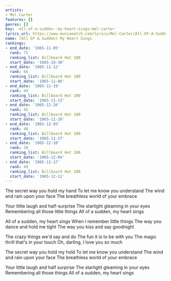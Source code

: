```yaml
---
artists:
- Mel Carter
features: []
genres: []
key: -all-of-a-sudden--my-heart-sings-mel-carter
lyrics_url: https://www.musixmatch.com/lyrics/Mel-Carter/All-Of-A-Sudden-My-Heart-Sings
name: (All Of A Sudden) My Heart Sings
rankings:
- end_date: '1965-11-05'
  rank: 75
  ranking_list: Billboard Hot 100
  start_date: '1965-10-30'
- end_date: '1965-11-12'
  rank: 66
  ranking_list: Billboard Hot 100
  start_date: '1965-11-06'
- end_date: '1965-11-19'
  rank: 49
  ranking_list: Billboard Hot 100
  start_date: '1965-11-13'
- end_date: '1965-11-26'
  rank: 45
  ranking_list: Billboard Hot 100
  start_date: '1965-11-20'
- end_date: '1965-12-03'
  rank: 40
  ranking_list: Billboard Hot 100
  start_date: '1965-11-27'
- end_date: '1965-12-10'
  rank: 38
  ranking_list: Billboard Hot 100
  start_date: '1965-12-04'
- end_date: '1965-12-17'
  rank: 49
  ranking_list: Billboard Hot 100
  start_date: '1965-12-11'
---
```

The secret way you hold my hand
To let me know you understand
The wind and rain upon your face
The breathless world of your embrace

Your little laugh and half-surprise
The starlight gleaming in your eyes
Remembering all those little things
All of a sudden, my heart sings

All of a sudden, my heart sings
When I remember little things
The way you dance and hold me tight
The way you kiss and say goodnight

The crazy things we'd say and do
The fun it is to be with you
The magic thrill that's in your touch
Oh, darling, I love you so much

The secret way you hold my hold
To let me know you understand
The wind and rain upon your face
The breathless world of your embrace

Your little laugh and half surprise
The starlight gleaming in your eyes
Remembering all those things
All of a sudden, my heart sings
